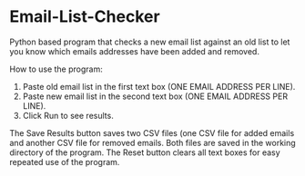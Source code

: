 # Email-List-Checker

Python based program that checks a new email list against an old list to let you know which emails addresses have been added and removed.

How to use the program:
1. Paste old email list in the first text box (ONE EMAIL ADDRESS PER LINE).
2. Paste new email list in the second text box (ONE EMAIL ADDRESS PER LINE).
3. Click Run to see results.

The Save Results button saves two CSV files (one CSV file for added emails and another CSV file for removed emails.
Both files are saved in the working directory of the program.
The Reset button clears all text boxes for easy repeated use of the program.

